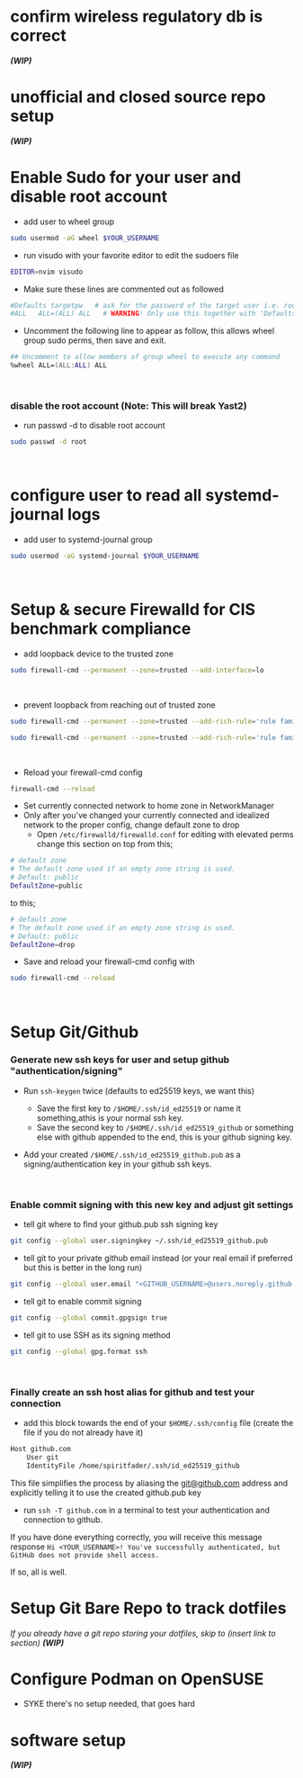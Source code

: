 # confirm wireless regulatory db is correct
***(WIP)***

# unofficial and closed source repo setup
***(WIP)***

# Enable Sudo for your user and disable root account
- add user to wheel group
```zsh
sudo usermod -aG wheel $YOUR_USERNAME
```
- run visudo with your favorite editor to edit the sudoers file
```zsh
EDITOR=nvim visudo
```
- Make sure these lines are commented out as followed

```zsh
#Defaults targetpw   # ask for the password of the target user i.e. root
#ALL   ALL=(ALL) ALL   # WARNING! Only use this together with 'Defaults targetpw'!
```
- Uncomment the following line to appear as follow, this allows wheel group sudo perms, then save and exit.
```zsh
## Uncomment to allow members of group wheel to execute any command
%wheel ALL=(ALL:ALL) ALL
```
<br>

### disable the root account (Note: This will break Yast2)
- run passwd -d to disable root account
```zsh
sudo passwd -d root
```
<br>

# configure user to read all systemd-journal logs
- add user to systemd-journal group
```zsh
sudo usermod -aG systemd-journal $YOUR_USERNAME
```
<br>

# Setup & secure Firewalld for CIS benchmark compliance
- add loopback device to the trusted zone
```zsh
sudo firewall-cmd --permanent --zone=trusted --add-interface=lo
``` 
<br>

- prevent loopback from reaching out of trusted zone
```zsh
sudo firewall-cmd --permanent --zone=trusted --add-rich-rule='rule family=ipv4 source address="127.0.0.1" destination not address="127.0.0.1" drop'
```
```zsh
sudo firewall-cmd --permanent --zone=trusted --add-rich-rule='rule family=ipv6 source address="::1" destination not address="::1" drop'
```
<br>

- Reload your firewall-cmd config
```zsh
firewall-cmd --reload
```
- Set currently connected network to home zone in NetworkManager
- Only after you've changed your currently connected and idealized network to the proper config, change default zone to drop
  - Open ``/etc/firewalld/firewalld.conf`` for editing with elevated perms
  change this section on top from this;
```zsh
# default zone
# The default zone used if an empty zone string is used.
# Default: public
DefaultZone=public
```
to this;
```zsh
# default zone
# The default zone used if an empty zone string is used.
# Default: public
DefaultZone=drop
```
- Save and reload your firewall-cmd config with
```zsh
sudo firewall-cmd --reload
```
<br>

# Setup Git/Github

### Generate new ssh keys for user and setup github "authentication/signing"

- Run ``ssh-keygen`` twice (defaults to ed25519 keys, we want this)
  - Save the first key to ``/$HOME/.ssh/id_ed25519`` or name it something,athis is your normal ssh key.
  - Save the second key to ``/$HOME/.ssh/id_ed25519_github`` or something else with github appended to the end, this is your github signing key.

- Add your created ``/$HOME/.ssh/id_ed25519_github.pub`` as a signing/authentication key in your github ssh keys. 
<br>

### Enable commit signing with this new key and adjust git settings 

- tell git where to find your github.pub ssh signing key
```zsh 
git config --global user.signingkey ~/.ssh/id_ed25519_github.pub
```

- tell git to your private github email instead (or your real email if preferred but this is better in the long run)
```zsh
git config --global user.email "<GITHUB_USERNAME>@users.noreply.github.com"
```

- tell git to enable commit signing
```zsh 
git config --global commit.gpgsign true
```
- tell git to use SSH as its signing method 
```zsh
git config --global gpg.format ssh
```
<br>

### Finally create an ssh host alias for github and test your connection

- add this block towards the end of your ``$HOME/.ssh/config`` file (create the file if you do not already have it)
```zsh
Host github.com
    User git
    IdentityFile /home/spiritfader/.ssh/id_ed25519_github
```
This file simplifies the process by aliasing the git@github.com address and explicitly telling it to use the created github.pub key

- run ``ssh -T github.com`` in a terminal to test your authentication and connection to github.  

If you have done everything correctly, you will receive this message response
``Hi <YOUR_USERNAME>! You've successfully authenticated, but GitHub does not provide shell access.``

If so, all is well.

# Setup Git Bare Repo to track dotfiles
*If you already have a git repo storing your dotfiles, skip to (insert link to section)*
***(WIP)***

# Configure Podman on OpenSUSE
- SYKE there's no setup needed, that goes hard

# software setup
***(WIP)***

